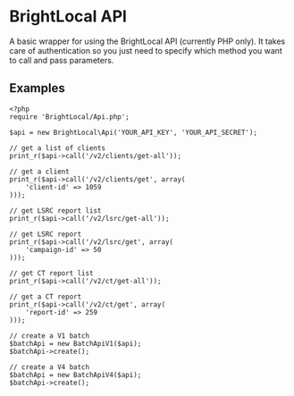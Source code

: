 BrightLocal API
===============

A basic wrapper for using the BrightLocal API (currently PHP only). It takes care of authentication so you just need to specify which method you want to call and pass parameters.

Examples
--------

    <?php
    require 'BrightLocal/Api.php';

    $api = new BrightLocal\Api('YOUR_API_KEY', 'YOUR_API_SECRET');

    // get a list of clients
    print_r($api->call('/v2/clients/get-all'));

    // get a client
    print_r($api->call('/v2/clients/get', array(
        'client-id' => 1059
    )));

    // get LSRC report list
    print_r($api->call('/v2/lsrc/get-all'));

    // get LSRC report
    print_r($api->call('/v2/lsrc/get', array(
        'campaign-id' => 50
    )));

    // get CT report list
    print_r($api->call('/v2/ct/get-all'));

    // get a CT report
    print_r($api->call('/v2/ct/get', array(
        'report-id' => 259
    )));

    // create a V1 batch
    $batchApi = new BatchApiV1($api);
    $batchApi->create();

    // create a V4 batch
    $batchApi = new BatchApiV4($api);
    $batchApi->create();